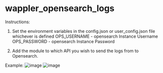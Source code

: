 # wappler_opensearch_logs

Instructions:
1. Set the environment variables in the config.json or user_config.json file whichever is defined
OPS_USERNAME - opensearch Instance Username
OPS_PASSWORD - opensearch Instance Password

2. Add the module to which API you wish to send the logs from to Opensearch.


Example:
![image](https://github.com/roney492/wappler_opensearch_logs/assets/116948023/912006c4-485c-4aa5-9264-019980545755)
![image](https://github.com/roney492/wappler_opensearch_logs/assets/116948023/d018715a-7bf1-4759-ac41-996f3d52b6e5)

